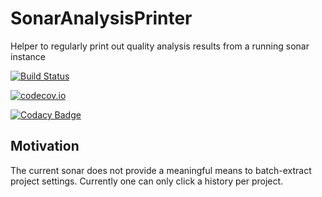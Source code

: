 # SonarAnalysisPrinter
Helper to regularly print out quality analysis results from a running sonar instance

[![Build Status](https://travis-ci.org/ottlinger/SonarAnalysisPrinter.svg?branch=master)](https://travis-ci.org/ottlinger/SonarAnalysisPrinter)

[![codecov.io](http://codecov.io/github/ottlinger/SonarAnalysisPrinter/coverage.svg?branch=master)](http://codecov.io/github/ottlinger/SonarAnalysisPrinter?branch=master)

[![Codacy Badge](https://api.codacy.com/project/badge/grade/ab19f8aeeb264e0bbad1740e07a765aa)](https://www.codacy.com/app/github_25/SonarAnalysisPrinter)

## Motivation

The current sonar does not provide a meaningful means to batch-extract project settings.
Currently one can only click a history per project.
